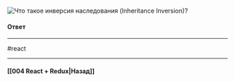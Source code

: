 ![Что такое инверсия наследования (Inheritance Inversion)?](https://youtu.be/HBSAjY-xh3k?t=301)

#### Ответ


____
#react

____

#### [[004 React + Redux|Назад]]